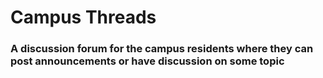 # Campus Threads
### A discussion forum for the campus residents where they can post announcements or have discussion on some topic
